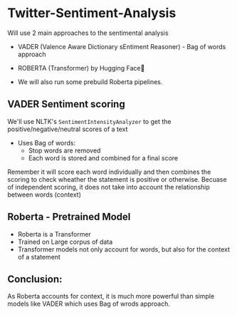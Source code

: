 # Twitter-Sentiment-Analysis

Will use 2 main approaches to the sentimental analysis
- VADER (Valence Aware Dictionary sEntiment Reasoner) - Bag of words approach
- ROBERTA (Transformer) by Hugging Face🤗

- We will also run some prebuild Roberta pipelines.

## VADER Sentiment scoring

We'll use NLTK's `SentimentIntensityAnalyzer` to get the positive/negative/neutral scores of a text

- Uses Bag of words:
    - Stop words are removed
    - Each word is stored and combined for a final score
    
Remember it will score each word individually and then combines the scoring to check wheather the statement is positive or otherwise. Becuase of independent scoring, it does not take into account the relationship between words (context)


## Roberta - Pretrained Model

- Roberta is a Transformer
- Trained on Large corpus of data
- Transformer models not only account for words, but also for the context of a statement


## Conclusion:
As Roberta accounts for context, it is much more powerful than simple models like VADER which uses Bag of wrods approach.
